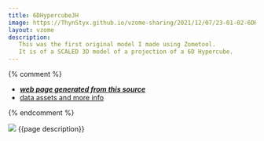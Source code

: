 ```yaml
---
title: 6DHypercubeJH
image: https://ThynStyx.github.io/vzome-sharing/2021/12/07/23-01-02-6DHypercubeJH/6DHypercubeJH.png
layout: vzome
description:
   This was the first original model I made using Zometool. 
   It is of a SCALED 3D model of a projection of a 6D Hypercube.
---
```


{% comment %}
 - [***web page generated from this source***][post]
 - [data assets and more info][github]

[post]: <https://ThynStyx.github.io/vzome-sharing/2021/12/07/6DHypercubeJH-23-01-02.html>
[github]: <https://github.com/ThynStyx/vzome-sharing/tree/main/2021/12/07/23-01-02-6DHypercubeJH/>
{% endcomment %}

<vzome-viewer style="width: 100%; height: 65vh;"
       src="https://ThynStyx.github.io/vzome-sharing/2021/12/07/23-01-02-6DHypercubeJH/6DHypercubeJH.vZome" >
  <img src="https://ThynStyx.github.io/vzome-sharing/2021/12/07/23-01-02-6DHypercubeJH/6DHypercubeJH.png" />
 {{page description}}
</vzome-viewer>
